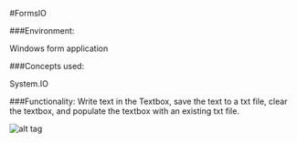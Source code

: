 #FormsIO

###Environment:

Windows form application

###Concepts used:

System.IO

###Functionality:
Write text in the Textbox, save the text to a txt file, clear the textbox, and populate the textbox with an existing txt file.

![alt tag](https://raw.github.com/andrewjhinger/FormsIO/master/formsioform.JPG)
